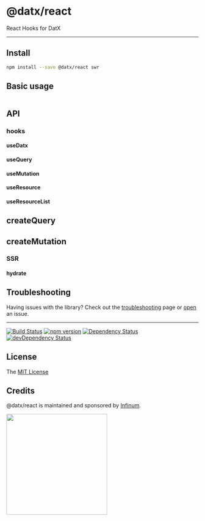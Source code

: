 # @datx/react

React Hooks for DatX

---

## Install

```bash
npm install --save @datx/react swr
```

## Basic usage

```typescript

```

## API

### hooks

#### useDatx

#### useQuery

#### useMutation

#### useResource

#### useResourceList

## createQuery

## createMutation

### SSR

#### hydrate


## Troubleshooting

Having issues with the library? Check out the [troubleshooting](https://datx.dev/docs/troubleshooting/known-issues) page or [open](https://github.com/infinum/datx/issues/new) an issue.

---

[![Build Status](https://travis-ci.org/infinum/datx.svg?branch=master)](https://travis-ci.org/infinum/datx)
[![npm version](https://badge.fury.io/js/@datx/jsonapi.svg)](https://badge.fury.io/js/@datx/jsonapi)
[![Dependency Status](https://david-dm.org/infinum/datx.svg?path=packages/@datx/jsonapi)](https://david-dm.org/infinum/datx?path=packages/@datx/jsonapi)
[![devDependency Status](https://david-dm.org/infinum/datx/dev-status.svg?path=packages/@datx/jsonapi)](https://david-dm.org/infinum/datx?path=packages/@datx/jsonapi#info=devDependencies)

## License

The [MIT License](LICENSE)

## Credits

@datx/react is maintained and sponsored by
[Infinum](https://www.infinum.com).

<img src="https://infinum.com/infinum.png" width="264">
